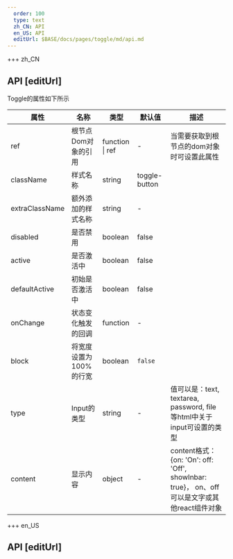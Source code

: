 ```yaml
---   
  order: 100
  type: text
  zh_CN: API
  en_US: API
  editUrl: $BASE/docs/pages/toggle/md/api.md
---      
```


+++  zh_CN
## API [editUrl]       

Toggle的属性如下所示    

| 属性 | 名称 | 类型 | 默认值 | 描述 |
| --- | --- | --- | --- | --- |
| ref | 根节点Dom对象的引用 | function \| ref | - | 当需要获取到根节点的dom对象时可设置此属性 |
| className | 样式名称 | string | toggle-button |   |
| extraClassName | 额外添加的样式名称 | string | - |  |
| disabled | 是否禁用 | boolean | false |  |
| active | 是否激活中 | boolean | false |  |
| defaultActive | 初始是否激活中 | boolean | false |  |
| onChange | 状态变化触发的回调 | function | - |  |
| block | 将宽度设置为100%的行宽 | boolean | `false` |  |
| type | Input的类型 | string | - | 值可以是：text, textarea, password, file等html中关于input可设置的类型 |
| content | 显示内容 | object | - | content格式： {on: 'On': off: 'Off', showInbar: true}， on、off可以是文字或其他react组件对象 |

+++ en_US
## API [editUrl]     

